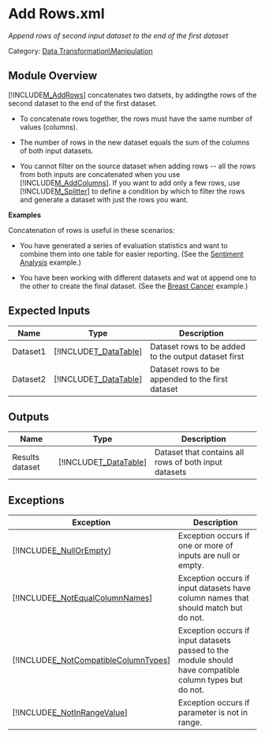 # Add Rows.xml

*Append rows of second input dataset to the end of the first dataset*

Category: [Data Transformation\Manipulation](92B32033-F75F-4854-AC8F-9110B3FE7E09)


## Module Overview
[!INCLUDE[M_AddRows](Token\M_AddRows.md)] concatenates two datsets, by addingthe rows of the second dataset to the end of the first dataset.


-   To concatenate rows together, the rows must have the same number of values (columns).

-   The number of rows in the new dataset equals the sum of the columns of both input datasets.

-   You cannot filter on the source dataset when adding rows \-\- all the rows from both inputs are concatenated when you use [!INCLUDE[M_AddColumns](Token\M_AddColumns.md)]. If you want to add only a few rows, use [!INCLUDE[M_Splitter](Token\M_Splitter.md)] to define a condition by which to filter the rows and generate a dataset with just the rows you want.

**Examples**

Concatenation of rows is useful in these scenarios:


-   You have generated a series of evaluation statistics and want to combine them into one table for easier reporting. (See the [Sentiment Analysis](http://azure.microsoft.com/en-us/documentation/services/machine-learning/models/) example.)

-   You have been working with different datasets and wat ot append one to the other to create the final dataset. (See the [Breast Cancer](http://azure.microsoft.com/en-us/documentation/services/machine-learning/models/) example.)


## Expected Inputs


|Name|Type|Description|
|--------|--------|---------------|
|Dataset1|[!INCLUDE[T_DataTable](Token\T_DataTable.md)]|Dataset rows to be added to the output dataset first|
|Dataset2|[!INCLUDE[T_DataTable](Token\T_DataTable.md)]|Dataset rows to be appended to the first dataset|


## Outputs


|Name|Type|Description|
|--------|--------|---------------|
|Results dataset|[!INCLUDE[T_DataTable](Token\T_DataTable.md)]|Dataset that contains all rows of both input datasets|


## Exceptions


|Exception|Description|
|-------------|---------------|
|[!INCLUDE[E_NullOrEmpty](Token\E_NullOrEmpty.md)]|Exception occurs if one or more of inputs are null or empty.|
|[!INCLUDE[E_NotEqualColumnNames](Token\E_NotEqualColumnNames.md)]|Exception occurs if input datasets have column names that should match but do not.|
|[!INCLUDE[E_NotCompatibleColumnTypes](Token\E_NotCompatibleColumnTypes.md)]|Exception occurs if input datasets passed to the module should have compatible column types but do not.|
|[!INCLUDE[E_NotInRangeValue](Token\E_NotInRangeValue.md)]|Exception occurs if parameter is not in range.|

